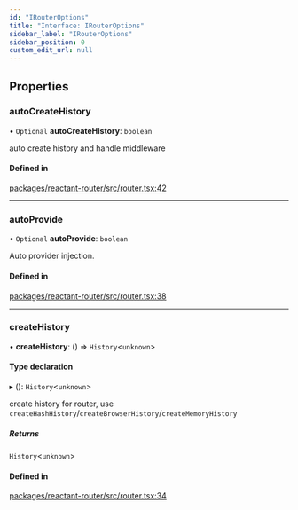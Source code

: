 ```yaml
---
id: "IRouterOptions"
title: "Interface: IRouterOptions"
sidebar_label: "IRouterOptions"
sidebar_position: 0
custom_edit_url: null
---
```


## Properties

### autoCreateHistory

• `Optional` **autoCreateHistory**: `boolean`

auto create history and handle middleware

#### Defined in

[packages/reactant-router/src/router.tsx:42](https://github.com/unadlib/reactant/blob/9c19923e/packages/reactant-router/src/router.tsx#L42)

___

### autoProvide

• `Optional` **autoProvide**: `boolean`

Auto provider injection.

#### Defined in

[packages/reactant-router/src/router.tsx:38](https://github.com/unadlib/reactant/blob/9c19923e/packages/reactant-router/src/router.tsx#L38)

___

### createHistory

• **createHistory**: () => `History`<`unknown`\>

#### Type declaration

▸ (): `History`<`unknown`\>

create history for router, use `createHashHistory`/`createBrowserHistory`/`createMemoryHistory`

##### Returns

`History`<`unknown`\>

#### Defined in

[packages/reactant-router/src/router.tsx:34](https://github.com/unadlib/reactant/blob/9c19923e/packages/reactant-router/src/router.tsx#L34)

